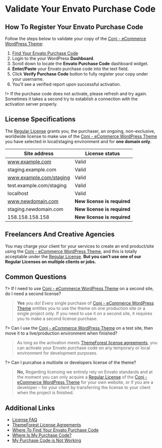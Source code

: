 # Validate Your Envato Purchase Code

## How To Register Your Envato Purchase Code

Follow the steps below to validate your copy of the [Conj - eCommerce WordPress Theme](https://themeforest.net/item/conj-ecommerce-wordpress-theme/21935639?ref=mypreview):

1. [Find Your Envato Purchase Code](where-to-find-your-envato-purchase-code)
2. Login to the your WordPress **Dashboard**.
3. Scroll down to locate the **Envato Purchase Code** dashboard widget.
4. **Enter/Paste** your Envato purchase code into the text field.
5. Click **Verify Purchase Code** button to fully register your copy under your username.
6. You’ll see a verified report upon successful activation.

!> If the purchase code does not activate, please refresh and try again. Sometimes it takes a second try to establish a connection with the activation server properly.

## License Specifications

The [Regular License](https://themeforest.net/licenses/standard) grants you, the purchaser, an ongoing, non-exclusive, worldwide license to make use of the [Conj - eCommerce WordPress Theme](https://themeforest.net/item/conj-ecommerce-wordpress-theme/21935639?ref=mypreview) you have selected in local/staging environment and for **one domain only**.

| Site address                      | License status              |
|-----------------------------------|-----------------------------|
| www.example.com                   | Valid                       |
| staging.example.com               | Valid                       |
| www.example.com/staging           | Valid                       |
| test.example.com/staging          | Valid                       |
| localhost                         | Valid                       |
| www.newdomain.com                 | **New license is required** |
| staging.newdomain.com             | **New license is required** |
| 158.158.158.158                   | **New license is required** |

## Freelancers And Creative Agencies

You may charge your client for your services to create an end product/site using the [Conj - eCommerce WordPress Theme](https://themeforest.net/item/conj-ecommerce-wordpress-theme/21935639?ref=mypreview), and this is totally acceptable under the [Regular License](https://themeforest.net/licenses/standard). **But you can’t use one of our Regular Licenses on multiple clients or jobs.**

## Common Questions

?> If I need to use [Conj - eCommerce WordPress Theme](https://themeforest.net/item/conj-ecommerce-wordpress-theme/21935639?ref=mypreview) on a second site, do I need a second license?
> **Yes** you do! Every single purchase of [Conj - eCommerce WordPress Theme](https://themeforest.net/item/conj-ecommerce-wordpress-theme/21935639?ref=mypreview) entitles you to use the theme on one production site or a single project only. If you need to use it on a second site, it requires you to make a second license purchase.

?> Can I use the [Conj - eCommerce WordPress Theme](https://themeforest.net/item/conj-ecommerce-wordpress-theme/21935639?ref=mypreview) on a test site, then move it to a live/production environment when finished?
> As long as the activation meets [ThemeForest license agreements](https://themeforest.net/licenses/terms/regular), you can activate your Envato purchase code on any temporary or local environment for development purposes.

?> Can I purcahse a multisite or developers license of the theme?
> **No,** Regarding licensing we entirely rely on Envato standards and at the moment you can only acquire a [Regular License](https://themeforest.net/licenses/standard) of the [Conj - eCommerce WordPress Theme](https://themeforest.net/item/conj-ecommerce-wordpress-theme/21935639?ref=mypreview) for your own website, or if you are a developer – for your client by transferring the license to your client when the project is finished.

## Additional Links

* [License FAQ](https://themeforest.net/licenses/faq)
* [ThemeForest License Agreements](https://themeforest.net/licenses/terms/regular)
* [Where To Find Your Envato Purchase Code](where-to-find-your-envato-purchase-code)
* [Where Is My Purchase Code?](https://help.market.envato.com/hc/en-us/articles/202822600-Where-Is-My-Purchase-Code-)
* [My Purchase Code is Not Working](https://help.market.envato.com/hc/en-us/articles/204451834-My-Purchase-Code-is-Not-Working)
